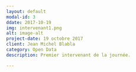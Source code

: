 ```yaml
---
layout: default
modal-id: 3
ddate: 2017-10-19
img: intervenant1.png
alt: image-alt
project-date: 19 octobre 2017
client: Jean Michel Blabla
category: Open Data
description: Premier intervenant de la journée. 

---
```

